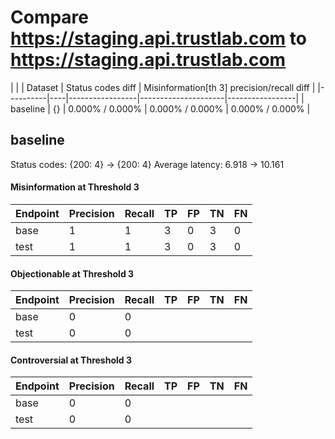 # Compare https://staging.api.trustlab.com to https://staging.api.trustlab.com
|          |    | Dataset         | Status codes diff   | Misinformation[th 3]
precision/recall diff                 |
|----------|----|-----------------|---------------------|-----------------|
| baseline | {} | 0.000% / 0.000% | 0.000% / 0.000%     | 0.000% / 0.000% |

## baseline
Status codes: {200: 4} -> {200: 4}
Average latency: 6.918 -> 10.161
#### Misinformation at Threshold 3
| Endpoint   |   Precision |   Recall |   TP |   FP |   TN |   FN |
|------------|-------------|----------|------|------|------|------|
| base       |           1 |        1 |    3 |    0 |    3 |    0 |
| test       |           1 |        1 |    3 |    0 |    3 |    0 |

#### Objectionable at Threshold 3
| Endpoint   |   Precision |   Recall | TP   | FP   | TN   | FN   |
|------------|-------------|----------|------|------|------|------|
| base       |           0 |        0 |      |      |      |      |
| test       |           0 |        0 |      |      |      |      |

#### Controversial at Threshold 3
| Endpoint   |   Precision |   Recall | TP   | FP   | TN   | FN   |
|------------|-------------|----------|------|------|------|------|
| base       |           0 |        0 |      |      |      |      |
| test       |           0 |        0 |      |      |      |      |
